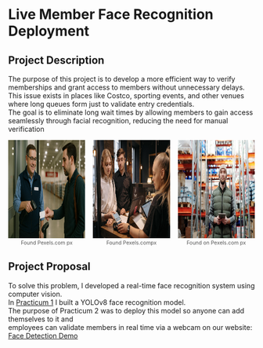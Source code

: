# Live Member Face Recognition Deployment
## Project Description
The purpose of this project is to develop a more efficient way to verify memberships and grant access to members without unnecessary delays. <br>
This issue exists in places like Costco, sporting events, and other venues where long queues form just to validate entry credentials.<br>
The goal is to eliminate long wait times by allowing members to gain access seamlessly through facial recognition, reducing the need for manual verification
<!-- 3‑column CSS grid. Fill in as many <figure> blocks as you have images. -->
<div style="display: grid; grid-template-columns: repeat(3, 1fr); gap: 1rem; justify-items: center;">
  <figure style="margin: 0; text-align: center;">
    <img src="images/costco_use.png" alt="Members Example 1" width="200" height="200" />
    <figcaption style="font-size: 0.75em; color: #555;">Found Pexels.com px</figcaption>
  </figure>
  <figure style="margin: 0; text-align: center;">
    <img src="images/costco_use_two.jpg" alt="Members Example 2" width="200" height="200" />
    <figcaption style="font-size: 0.75em; color: #555;">Found Pexels.compx</figcaption>
  </figure>
  <figure style="margin: 0; text-align: center;">
    <img src="images/costco_use_three.jpg" alt="Members Example 3" width="200" height="200" />
    <figcaption style="font-size: 0.75em; color: #555;">Found on Pexels.com px</figcaption>
  </figure>
  <!-- Duplicate or add more <figure> blocks here for a full 3×3 grid -->
</div>

## Project Proposal  
To solve this problem, I developed a real-time face recognition system using computer vision.<br>
In [Practicum 1](https://github.com/johnmunoz777/LMFD_MSDS_Practicum) I built a YOLOv8 face recognition model.<br>
The purpose of Practicum 2 was to deploy this model so anyone can add themselves to it and  
employees can validate members in real time via a webcam on our website: [Face Detection Demo](https://facedetectiondemo.com)
